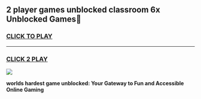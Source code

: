 
## 2 player games unblocked classroom 6x Unblocked Games👋
<h3>
<a href="https://premium.freeplayer.one?title=2_player_games_unblocked_classroom_6x&ref=16F">CLICK TO PLAY</a></h3>
<hr>

<h3>
<a href="https://premium.freeplayer.one?title=2_player_games_unblocked_classroom_6x&ref=16F">CLICK 2 PLAY</a>
  
</h3>

<a href="https://premium.freeplayer.one?title=2_player_games_unblocked_classroom_6x&ref=16F/"><img src="https://clearcache.store/games.png"></a>


**worlds hardest game unblocked: Your Gateway to Fun and Accessible Online Gaming**
